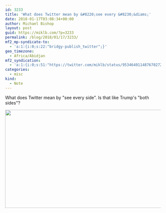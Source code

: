 ```yaml
---
id: 3233
title: 'What does Twitter mean by &#8220;see every &#8230;&diams;'
date: 2018-01-17T03:08:34+00:00
author: Michael Bishop
layout: post
guid: https://miklb.com/?p=3233
permalink: /blog/2018/01/17/3233/
mf2_mp-syndicate-to:
  - 'a:1:{i:0;s:22:"bridgy-publish_twitter";}'
geo_timezone:
  - Africa/Abidjan
mf2_syndication:
  - 'a:1:{i:0;s:51:"https://twitter.com/miklb/status/953464011487670272";}'
categories:
  - misc
kind:
  - Note
---
```

What does Twitter mean by "see every side". Is that like Trump's "both sides"? 

<img src="https://miklb.com/content/uploads/2018/01/twitter_email_ad.png" alt="" width="661" height="317" class="u-photo alignnone size-full wp-image-3234" />